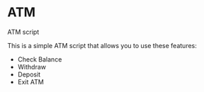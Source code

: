 # ATM
ATM script

This is a simple ATM script that allows you to use these features:

- Check Balance
- Withdraw
- Deposit
- Exit ATM
